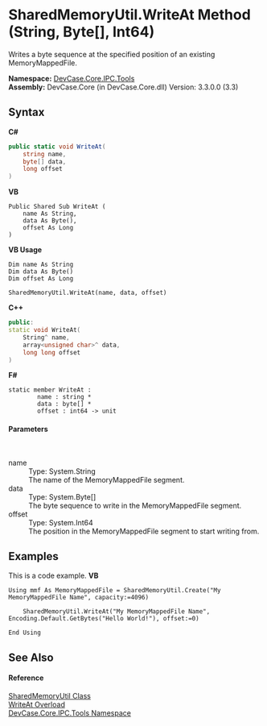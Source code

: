 # SharedMemoryUtil.WriteAt Method (String, Byte[], Int64)
 

Writes a byte sequence at the specified position of an existing MemoryMappedFile.

**Namespace:**&nbsp;<a href="N_DevCase_Core_IPC_Tools">DevCase.Core.IPC.Tools</a><br />**Assembly:**&nbsp;DevCase.Core (in DevCase.Core.dll) Version: 3.3.0.0 (3.3)

## Syntax

**C#**<br />
``` C#
public static void WriteAt(
	string name,
	byte[] data,
	long offset
)
```

**VB**<br />
``` VB
Public Shared Sub WriteAt ( 
	name As String,
	data As Byte(),
	offset As Long
)
```

**VB Usage**<br />
``` VB Usage
Dim name As String
Dim data As Byte()
Dim offset As Long

SharedMemoryUtil.WriteAt(name, data, offset)
```

**C++**<br />
``` C++
public:
static void WriteAt(
	String^ name, 
	array<unsigned char>^ data, 
	long long offset
)
```

**F#**<br />
``` F#
static member WriteAt : 
        name : string * 
        data : byte[] * 
        offset : int64 -> unit 

```


#### Parameters
&nbsp;<dl><dt>name</dt><dd>Type: System.String<br />The name of the MemoryMappedFile segment.</dd><dt>data</dt><dd>Type: System.Byte[]<br />The byte sequence to write in the MemoryMappedFile segment.</dd><dt>offset</dt><dd>Type: System.Int64<br />The position in the MemoryMappedFile segment to start writing from.</dd></dl>

## Examples
This is a code example. 
**VB**<br />
``` VB
Using mmf As MemoryMappedFile = SharedMemoryUtil.Create("My MemoryMappedFile Name", capacity:=4096)

    SharedMemoryUtil.WriteAt("My MemoryMappedFile Name", Encoding.Default.GetBytes("Hello World!"), offset:=0)

End Using
```


## See Also


#### Reference
<a href="T_DevCase_Core_IPC_Tools_SharedMemoryUtil">SharedMemoryUtil Class</a><br /><a href="Overload_DevCase_Core_IPC_Tools_SharedMemoryUtil_WriteAt">WriteAt Overload</a><br /><a href="N_DevCase_Core_IPC_Tools">DevCase.Core.IPC.Tools Namespace</a><br />
